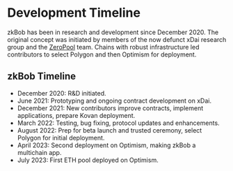 # Development Timeline

zkBob has been in research and development since December 2020. The original concept was initiated by members of the now defunct xDai research group and the [ZeroPool](https://zeropool.network/) team. Chains with robust infrastructure led contributors to select Polygon and then Optimism for deployment.

## zkBob Timeline

* December 2020: R\&D initiated.
* June 2021: Prototyping and ongoing contract development on xDai.
* December 2021: New contributors improve contracts, implement applications, prepare Kovan deployment.
* March 2022: Testing, bug fixing, protocol updates and enhancements.
* August 2022:  Prep for beta launch and trusted ceremony, select Polygon for initial deployment.
* April 2023: Second deployment on Optimism, making zkBob a multichain app.
* July 2023: First ETH pool deployed on Optimism.
